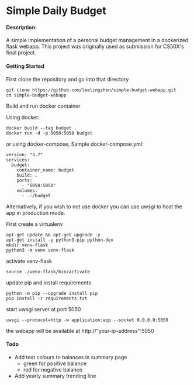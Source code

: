 # Simple Daily Budget
#### Description:
A simple implementation of a personal budget management in a dockerized flask webapp. This project was originally used as submission for CS50X's final project.


#### Getting Started
First clone the repository and go into that directory

```
git clone https://github.com/leelingzhen/simple-budget-webapp.git
cd simple-budget-webapp
```

Build and run docker container 

Using docker:

```
docker build --tag budget .
docker run -d -p 5050:5050 budget
```

or using docker-compose,
Sample docker-compose.yml:

```
version: "3.7"
services:
  budget:
    container_name: budget
    build: .
    ports: 
      - "5050:5050"
    volumes:
      - .:/budget
```

Alternatively, if you wish to not use docker you can use uwsgi to host the app in production mode.  

First create a virtualenv
```
apt-get update && apt-get upgrade -y
apt-get install -y python3-pip python-dev
mkdir venv-flask
python3 -m venv venv-flask
```

activate venv-flask
```
source ./venv-flask/bin/activate
```

update pip and install requirements

```
python -m pip --upgrade install pip
pip install -r requirements.txt
```

start uwsgi server at port 5050
```
uwsgi --protocol=http -w application:app --socket 0.0.0.0:5050 
```

the webapp will be available at http://"your-ip-address":5050


#### Todo
- Add text colours to balances in summary page
	- green for positive balance
	- red for negative balance
- Add yearly summary trending line 
